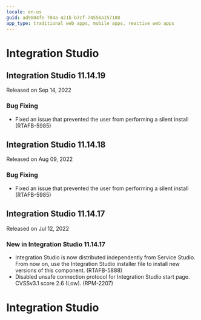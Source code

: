 ```yaml
---
locale: en-us
guid: ad9884fe-784a-421b-b7cf-74556a157188
app_type: traditional web apps, mobile apps, reactive web apps
---
```


<div class="hidden"><h1>Integration Studio</h1></div>

<div class="hidden" id="integration-studio-11.14.19_start"></div>

<h2 id="integration_studio_11.14.19" >Integration Studio 11.14.19</h2>
<div class="info"><p>Released on Sep 14, 2022</p></div>


<style>.cattag {background: #f4f2ff; color: #6a6581; padding: 4px 10px;}</style>
<h3 id="bug_fixing_integration_studio_11.14.19" >Bug Fixing</h3>
<ul>
<li>Fixed an issue that prevented the user from performing a silent install  (RTAFB-5985)</li>
</ul>

<div class="hidden" id="integration-studio-11.14.19_end"></div><div class="hidden" id="integration-studio-11.14.18_start"></div>
<h2 id="integration_studio_11.14.18">Integration Studio 11.14.18</h2>
<div class="info"><p>Released on Aug 09, 2022</p></div>
<style>.cattag {background: #f4f2ff; color: #6a6581; padding: 4px 10px;}</style>
<h3 id="bug_fixing_integration_studio_11.14.18">Bug Fixing</h3>
<ul>
<li>Fixed an issue that prevented the user from performing a silent install  (RTAFB-5985)</li>
</ul>
<div class="hidden" id="integration-studio-11.14.18_end"></div><div class="hidden" id="integration-studio-11.14.17_start"></div>
<h2 id="integration_studio_11.14.17">Integration Studio 11.14.17</h2>
<div class="info"><p>Released on Jul 12, 2022</p></div>
<h3 id="new_in_integration_studio_11.14.17">New in Integration Studio 11.14.17</h3>
<ul>
<li>Integration Studio is now distributed independently from Service Studio. From now on, use the Integration Studio installer file to install new versions of this component. (RTAFB-5888)</li>
<li>Disabled unsafe connection protocol for Integration Studio start page. CVSSv3.1 score 2.6 (Low). (RPM-2207)</li>
</ul>
<div class="hidden" id="integration-studio-11.14.17_end"></div><div class="hidden"><h1>Integration Studio</h1></div> 
